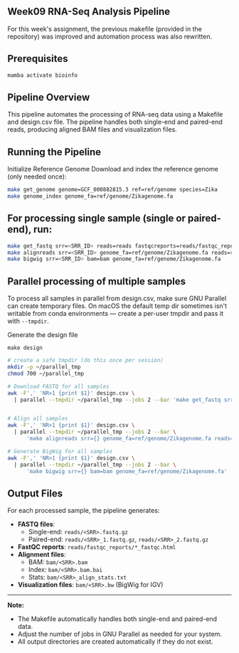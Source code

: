 ## Week09 RNA-Seq Analysis Pipeline
For this week's assignment, the previous makefile (provided in the repository) was improved and automation process was also rewritten. 

## Prerequisites

```bash
mamba activate bioinfo
```

## Pipeline Overview

This pipeline automates the processing of RNA-seq data using a Makefile and design.csv file. The pipeline handles both single-end and paired-end reads, producing aligned BAM files and visualization files.

## Running the Pipeline

Initialize Reference Genome
Download and index the reference genome (only needed once):

```bash
make get_genome genome=GCF_000882815.3 ref=ref/genome species=Zika
make genome_index genome_fa=ref/genome/Zikagenome.fa
```
## For processing single sample (single or paired-end), run:

```bash
make get_fastq srr=<SRR_ID> reads=reads fastqcreports=reads/fastqc_reports
make alignreads srr=<SRR_ID> genome_fa=ref/genome/Zikagenome.fa reads=reads bam=bam
make bigwig srr=<SRR_ID> bam=bam genome_fa=ref/genome/Zikagenome.fa
```
## Parallel processing of multiple samples 
To process all samples in parallel from design.csv, make sure GNU Parallel can create temporary files. On macOS the default temp dir sometimes isn't writable from conda environments — create a per-user tmpdir and pass it with `--tmpdir`.

Generate the design file
```
make design
```

```bash
# create a safe tmpdir (do this once per session)
mkdir -p ~/parallel_tmp
chmod 700 ~/parallel_tmp

# Download FASTQ for all samples
awk -F',' 'NR>1 {print $1}' design.csv \
  | parallel --tmpdir ~/parallel_tmp --jobs 2 --bar 'make get_fastq srr={}'


# Align all samples
awk -F',' 'NR>1 {print $1}' design.csv \
  | parallel --tmpdir ~/parallel_tmp --jobs 2 --bar \
      'make alignreads srr={} genome_fa=ref/genome/Zikagenome.fa reads=reads bam=bam'

# Generate BigWig for all samples
awk -F',' 'NR>1 {print $1}' design.csv \
  | parallel --tmpdir ~/parallel_tmp --jobs 2 --bar \
      'make bigwig srr={} bam=bam genome_fa=ref/genome/Zikagenome.fa'
```

## Output Files

For each processed sample, the pipeline generates:

- **FASTQ files**: 
  - Single-end: `reads/<SRR>.fastq.gz`
  - Paired-end: `reads/<SRR>_1.fastq.gz`, `reads/<SRR>_2.fastq.gz`
- **FastQC reports**: `reads/fastqc_reports/*_fastqc.html`
- **Alignment files**: 
  - BAM: `bam/<SRR>.bam`
  - Index: `bam/<SRR>.bam.bai`
  - Stats: `bam/<SRR>_align_stats.txt`
- **Visualization files**: `bam/<SRR>.bw` (BigWig for IGV)

---

**Note:**
- The Makefile automatically handles both single-end and paired-end data.
- Adjust the number of jobs in GNU Parallel as needed for your system.
- All output directories are created automatically if they do not exist.
